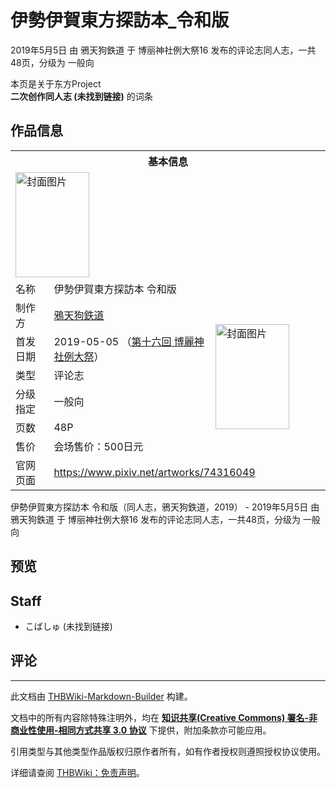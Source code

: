 # 伊勢伊賀東方探訪本_令和版

<!-- source html: G:\repos\THBWiki-Markdown-Builder\THBWikiMarkdown\Temp\main\6\68\ns0%3A%E4%BC%8A%E5%8B%A2%E4%BC%8A%E8%B3%80%E6%9D%B1%E6%96%B9%E6%8E%A2%E8%A8%AA%E6%9C%AC_%E4%BB%A4%E5%92%8C%E7%89%88.html -->

2019年5月5日 由 鴉天狗鉄道 于 博丽神社例大祭16 发布的评论志同人志，一共48页，分级为 一般向

本页是关于东方Project  
 **二次创作同人志 (未找到链接)** 的词条
## 作品信息

<table><tbody><tr><th colspan="3">基本信息</th></tr><tr><td class="cover-artwork-mobile" colspan="2"><a href="./文件-伊勢伊賀東方探訪本_令和版封面.jpg.md" class="image" title="封面图片"><img alt="封面图片" src="https://upload.thwiki.cc/thumb/e/e3/%E4%BC%8A%E5%8B%A2%E4%BC%8A%E8%B3%80%E6%9D%B1%E6%96%B9%E6%8E%A2%E8%A8%AA%E6%9C%AC_%E4%BB%A4%E5%92%8C%E7%89%88%E5%B0%81%E9%9D%A2.jpg/118px-%E4%BC%8A%E5%8B%A2%E4%BC%8A%E8%B3%80%E6%9D%B1%E6%96%B9%E6%8E%A2%E8%A8%AA%E6%9C%AC_%E4%BB%A4%E5%92%8C%E7%89%88%E5%B0%81%E9%9D%A2.jpg" decoding="async" loading="lazy" width="118" height="168" srcset="https://upload.thwiki.cc/thumb/e/e3/%E4%BC%8A%E5%8B%A2%E4%BC%8A%E8%B3%80%E6%9D%B1%E6%96%B9%E6%8E%A2%E8%A8%AA%E6%9C%AC_%E4%BB%A4%E5%92%8C%E7%89%88%E5%B0%81%E9%9D%A2.jpg/177px-%E4%BC%8A%E5%8B%A2%E4%BC%8A%E8%B3%80%E6%9D%B1%E6%96%B9%E6%8E%A2%E8%A8%AA%E6%9C%AC_%E4%BB%A4%E5%92%8C%E7%89%88%E5%B0%81%E9%9D%A2.jpg 1.5x, https://upload.thwiki.cc/thumb/e/e3/%E4%BC%8A%E5%8B%A2%E4%BC%8A%E8%B3%80%E6%9D%B1%E6%96%B9%E6%8E%A2%E8%A8%AA%E6%9C%AC_%E4%BB%A4%E5%92%8C%E7%89%88%E5%B0%81%E9%9D%A2.jpg/236px-%E4%BC%8A%E5%8B%A2%E4%BC%8A%E8%B3%80%E6%9D%B1%E6%96%B9%E6%8E%A2%E8%A8%AA%E6%9C%AC_%E4%BB%A4%E5%92%8C%E7%89%88%E5%B0%81%E9%9D%A2.jpg 2x" data-file-width="1265" data-file-height="1800"></a></td>
</tr><tr><td class="label">名称</td><td colspan="2"> 伊勢伊賀東方探訪本 令和版 </td></tr><tr><td class="label">制作方</td><td><a href="./鴉天狗鉄道.md" title="鴉天狗鉄道">鴉天狗鉄道</a></td><td class="cover-artwork" rowspan="6" style="min-width:168px;"><a href="./文件-伊勢伊賀東方探訪本_令和版封面.jpg.md" class="image" title="封面图片"><img alt="封面图片" src="https://upload.thwiki.cc/thumb/e/e3/%E4%BC%8A%E5%8B%A2%E4%BC%8A%E8%B3%80%E6%9D%B1%E6%96%B9%E6%8E%A2%E8%A8%AA%E6%9C%AC_%E4%BB%A4%E5%92%8C%E7%89%88%E5%B0%81%E9%9D%A2.jpg/118px-%E4%BC%8A%E5%8B%A2%E4%BC%8A%E8%B3%80%E6%9D%B1%E6%96%B9%E6%8E%A2%E8%A8%AA%E6%9C%AC_%E4%BB%A4%E5%92%8C%E7%89%88%E5%B0%81%E9%9D%A2.jpg" decoding="async" loading="lazy" width="118" height="168" srcset="https://upload.thwiki.cc/thumb/e/e3/%E4%BC%8A%E5%8B%A2%E4%BC%8A%E8%B3%80%E6%9D%B1%E6%96%B9%E6%8E%A2%E8%A8%AA%E6%9C%AC_%E4%BB%A4%E5%92%8C%E7%89%88%E5%B0%81%E9%9D%A2.jpg/177px-%E4%BC%8A%E5%8B%A2%E4%BC%8A%E8%B3%80%E6%9D%B1%E6%96%B9%E6%8E%A2%E8%A8%AA%E6%9C%AC_%E4%BB%A4%E5%92%8C%E7%89%88%E5%B0%81%E9%9D%A2.jpg 1.5x, https://upload.thwiki.cc/thumb/e/e3/%E4%BC%8A%E5%8B%A2%E4%BC%8A%E8%B3%80%E6%9D%B1%E6%96%B9%E6%8E%A2%E8%A8%AA%E6%9C%AC_%E4%BB%A4%E5%92%8C%E7%89%88%E5%B0%81%E9%9D%A2.jpg/236px-%E4%BC%8A%E5%8B%A2%E4%BC%8A%E8%B3%80%E6%9D%B1%E6%96%B9%E6%8E%A2%E8%A8%AA%E6%9C%AC_%E4%BB%A4%E5%92%8C%E7%89%88%E5%B0%81%E9%9D%A2.jpg 2x" data-file-width="1265" data-file-height="1800"></a></td>
</tr><tr><td class="label">首发日期</td><td>2019-05-05&#160;（<a href="/展会作品列表?e=%E5%8D%9A%E4%B8%BD%E7%A5%9E%E7%A4%BE%E4%BE%8B%E5%A4%A7%E7%A5%AD%2316">第十六回 博麗神社例大祭</a>）</td></tr><tr><td class="label">类型</td><td>评论志</td></tr><tr><td class="label">分级指定</td><td>一般向</td></tr><tr><td class="label">页数</td><td>48P</td></tr><tr><td class="label">售价</td><td>会场售价：500日元</td></tr>
<tr><td class="label">官网页面</td><td colspan="2"><a rel="nofollow" class="external free" href="https://www.pixiv.net/artworks/74316049">https://www.pixiv.net/artworks/74316049</a></td></tr></tbody></table>

伊勢伊賀東方探訪本 令和版（同人志，鴉天狗鉄道，2019） - 2019年5月5日 由 鴉天狗鉄道 于 博丽神社例大祭16 发布的评论志同人志，一共48页，分级为 一般向
## 预览
## Staff
- こばしゅ (未找到链接)

## 评论




---

此文档由 [THBWiki-Markdown-Builder](https://github.com/Delsin-Yu/THBWiki-Markdown-Builder) 构建。

文档中的所有内容除特殊注明外，均在 [**知识共享(Creative Commons) 署名-非商业性使用-相同方式共享 3.0 协议**](https://creativecommons.org/licenses/by-sa/3.0/deed.zh-hans) 下提供，附加条款亦可能应用。

引用类型与其他类型作品版权归原作者所有，如有作者授权则遵照授权协议使用。

详细请查阅 [THBWiki：免责声明](https://thbwiki.cc/THBWiki:%E5%85%8D%E8%B4%A3%E5%A3%B0%E6%98%8E)。

